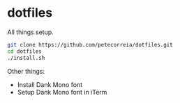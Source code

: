# dotfiles

All things setup.

```bash
git clone https://github.com/petecorreia/dotfiles.git
cd dotfiles
./install.sh
```

Other things:

- Install Dank Mono font
- Setup Dank Mono font in iTerm
